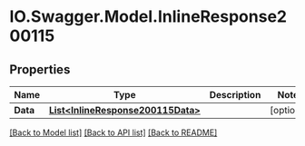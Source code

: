 # IO.Swagger.Model.InlineResponse200115
## Properties

Name | Type | Description | Notes
------------ | ------------- | ------------- | -------------
**Data** | [**List&lt;InlineResponse200115Data&gt;**](InlineResponse200115Data.md) |  | [optional] 

[[Back to Model list]](../README.md#documentation-for-models) [[Back to API list]](../README.md#documentation-for-api-endpoints) [[Back to README]](../README.md)

